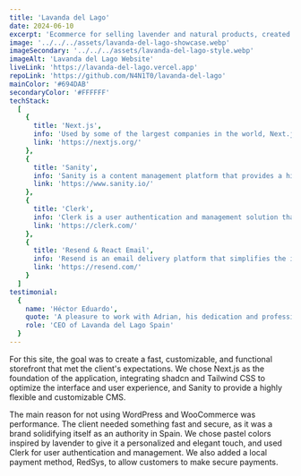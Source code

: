 ```yaml
---
title: 'Lavanda del Lago'
date: 2024-06-10
excerpt: 'Ecommerce for selling lavender and natural products, created and powered by these technologies:'
image: '../../../assets/lavanda-del-lago-showcase.webp'
imageSecondary: '../../../assets/lavanda-del-lago-style.webp'
imageAlt: 'Lavanda del Lago Website'
liveLink: 'https://lavanda-del-lago.vercel.app'
repoLink: 'https://github.com/N4N1T0/lavanda-del-lago'
mainColor: '#694DAB'
secondaryColor: '#FFFFFF'
techStack:
  [
    {
      title: 'Next.js',
      info: 'Used by some of the largest companies in the world, Next.js allows you to build complete web applications by extending the latest features of React and integrating powerful JavaScript tools based on Rust for the fastest builds.',
      link: 'https://nextjs.org/'
    },
    {
      title: 'Sanity',
      info: 'Sanity is a content management platform that provides a highly flexible and customizable CMS, ideal for creating modern and scalable content experiences.',
      link: 'https://www.sanity.io/'
    },
    {
      title: 'Clerk',
      info: 'Clerk is a user authentication and management solution that offers customizable sign-up, sign-in, and user profile features, making it easy to implement security in web applications.',
      link: 'https://clerk.com/'
    },
    {
      title: 'Resend & React Email',
      info: 'Resend is an email delivery platform that simplifies the integration of notifications and email campaigns. Together with React Email, it allows you to design and send customizable emails using React components.',
      link: 'https://resend.com/'
    }
  ]
testimonial:
  {
    name: 'Héctor Eduardo',
    quote: 'A pleasure to work with Adrian, his dedication and professionalism are exemplary.',
    role: 'CEO of Lavanda del Lago Spain'
  }
---
```


For this site, the goal was to create a fast, customizable, and functional storefront that met the client's expectations. We chose Next.js as the foundation of the application, integrating shadcn and Tailwind CSS to optimize the interface and user experience, and Sanity to provide a highly flexible and customizable CMS.

The main reason for not using WordPress and WooCommerce was performance. The client needed something fast and secure, as it was a brand solidifying itself as an authority in Spain. We chose pastel colors inspired by lavender to give it a personalized and elegant touch, and used Clerk for user authentication and management. We also added a local payment method, RedSys, to allow customers to make secure payments.
